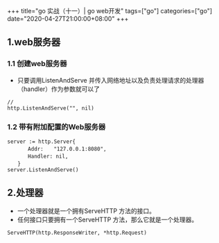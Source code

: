 +++
title="go 实战（十一）| go web开发"
tags=["go"]
categories=["go"]
date="2020-04-27T21:00:00+08:00"
+++
## 1.web服务器
### 1.1 创建web服务器
- 只要调用ListenAndServe 并传入网络地址以及负责处理请求的处理器（handler）作为参数就可以了
```
// 
http.ListenAndServe("", nil)
``` 
### 1.2 带有附加配置的Web服务器
```
server := http.Server{
　　　　Addr:　　"127.0.0.1:8080",
　　　　Handler: nil,
　　}
server.ListenAndServe()
```


## 2.处理器
- 一个处理器就是一个拥有ServeHTTP 方法的接口。
- 任何接口只要拥有一个ServeHTTP 方法，那么它就是一个处理器。
```
ServeHTTP(http.ResponseWriter, *http.Request)
```